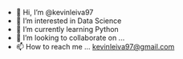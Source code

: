 - 👋 Hi, I’m @kevinleiva97
- 👀 I’m interested in Data Science
- 🌱 I’m currently learning Python
- 💞️ I’m looking to collaborate on ...
- 📫 How to reach me ... kevinleiva97@gmail.com

<!---
kevinleiva97/kevinleiva97 is a ✨ special ✨ repository because its `README.md` (this file) appears on your GitHub profile.
You can click the Preview link to take a look at your changes.
--->
